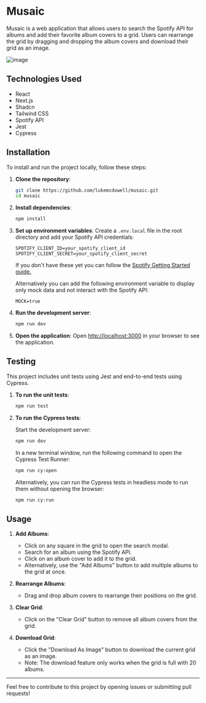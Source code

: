# Musaic

Musaic is a web application that allows users to search the Spotify API for albums and add their favorite album covers to a grid. Users can rearrange the grid by dragging and dropping the album covers and download their grid as an image.

![image](https://github.com/user-attachments/assets/6dd7ed1b-b4c9-4f99-95d4-20e91bd11992)

## Technologies Used

- React
- Next.js
- Shadcn
- Tailwind CSS
- Spotify API
- Jest
- Cypress

## Installation

To install and run the project locally, follow these steps:

1. **Clone the repository**:

   ```bash
   git clone https://github.com/lukemcdowell/musaic.git
   cd musaic
   ```

2. **Install dependencies**:

   ```bash
   npm install
   ```

3. **Set up environment variables**:
   Create a `.env.local` file in the root directory and add your Spotify API credentials:

   ```
   SPOTIFY_CLIENT_ID=your_spotify_client_id
   SPOTIFY_CLIENT_SECRET=your_spotify_client_secret
   ```

   If you don't have these yet you can follow the [Spotify Getting Started guide.](https://developer.spotify.com/documentation/web-api/tutorials/getting-started#create-an-app)

   Alternatively you can add the following environment variable to display only mock data and not interact with the Spotify API:

   ```
   MOCK=true
   ```

4. **Run the development server**:

   ```bash
   npm run dev
   ```

5. **Open the application**:
   Open [http://localhost:3000](http://localhost:3000) in your browser to see the application.

## Testing

This project includes unit tests using Jest and end-to-end tests using Cypress.

1.  **To run the unit tests**:

    ```bash
    npm run test
    ```

2.  **To run the Cypress tests**:

    Start the development server:

    ```bash
    npm run dev
    ```

    In a new terminal window, run the following command to open the Cypress Test Runner:

    ```bash
    npm run cy:open
    ```

    Alternatively, you can run the Cypress tests in headless mode to run them without opening the browser:

    ```bash
    npm run cy:run
    ```

## Usage

1. **Add Albums**:

   - Click on any square in the grid to open the search modal.
   - Search for an album using the Spotify API.
   - Click on an album cover to add it to the grid.
   - Alternatively, use the "Add Albums" button to add multiple albums to the grid at once.

2. **Rearrange Albums**:

   - Drag and drop album covers to rearrange their positions on the grid.

3. **Clear Grid**:

   - Click on the "Clear Grid" button to remove all album covers from the grid.

4. **Download Grid**:
   - Click the "Download As Image" button to download the current grid as an image.
   - Note: The download feature only works when the grid is full with 20 albums.

---

Feel free to contribute to this project by opening issues or submitting pull requests!
